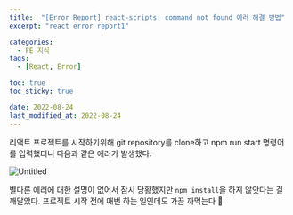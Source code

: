 ```yaml
---
title:  "[Error Report] react-scripts: command not found 에러 해결 방법"
excerpt: "react error report1"

categories:
  - FE 지식
tags:
  - [React, Error]

toc: true
toc_sticky: true

date: 2022-08-24
last_modified_at: 2022-08-24
---
```

리액트 프로젝트를 시작하기위해 git repository를 clone하고 npm run start 명령어를 입력했더니
다음과 같은 에러가 발생했다.

![Untitled](https://user-images.githubusercontent.com/71548623/186444268-dc5d01f6-0320-4f52-9efb-af3ff22eb7bf.png)

별다른 에러에 대한 설명이 없어서 잠시 당황했지만 `npm install`을 하지 않앗다는 걸 깨달았다.
프로젝트 시작 전에 매번 하는 일인데도 가끔 까먹는다 🥲
